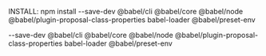 INSTALL:
npm install --save-dev @babel/cli @babel/core @babel/node @babel/plugin-proposal-class-properties babel-loader @babel/preset-env

--save-dev  @babel/cli 
            @babel/core 
            @babel/node 
            @babel/plugin-proposal-class-properties 
            babel-loader 
            @babel/preset-env

